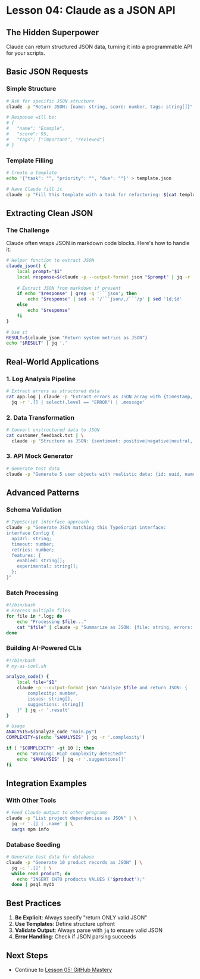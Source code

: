 # Lesson 04: Claude as a JSON API

## The Hidden Superpower

Claude can return structured JSON data, turning it into a programmable API for your scripts.

## Basic JSON Requests

### Simple Structure
```bash
# Ask for specific JSON structure
claude -p "Return JSON: {name: string, score: number, tags: string[]}"

# Response will be:
# {
#   "name": "Example",
#   "score": 95,
#   "tags": ["important", "reviewed"]
# }
```

### Template Filling
```bash
# Create a template
echo '{"task": "", "priority": "", "due": ""}' > template.json

# Have Claude fill it
claude -p "Fill this template with a task for refactoring: $(cat template.json)"
```

## Extracting Clean JSON

### The Challenge
Claude often wraps JSON in markdown code blocks. Here's how to handle it:

```bash
# Helper function to extract JSON
claude_json() {
    local prompt="$1"
    local response=$(claude -p --output-format json "$prompt" | jq -r '.result')
    
    # Extract JSON from markdown if present
    if echo "$response" | grep -q '```json'; then
        echo "$response" | sed -n '/```json/,/```/p' | sed '1d;$d'
    else
        echo "$response"
    fi
}

# Use it
RESULT=$(claude_json "Return system metrics as JSON")
echo "$RESULT" | jq '.'
```

## Real-World Applications

### 1. Log Analysis Pipeline
```bash
# Extract errors as structured data
cat app.log | claude -p "Extract errors as JSON array with {timestamp, level, message}" | \
  jq -r '.[] | select(.level == "ERROR") | .message'
```

### 2. Data Transformation
```bash
# Convert unstructured data to JSON
cat customer_feedback.txt | \
  claude -p "Structure as JSON: {sentiment: positive|negative|neutral, topics: string[], summary: string}"
```

### 3. API Mock Generator
```bash
# Generate test data
claude -p "Generate 5 user objects with realistic data: {id: uuid, name: string, email: string, created: ISO date}"
```

## Advanced Patterns

### Schema Validation
```bash
# TypeScript interface approach
claude -p "Generate JSON matching this TypeScript interface:
interface Config {
  apiUrl: string;
  timeout: number;
  retries: number;
  features: {
    enabled: string[];
    experimental: string[];
  };
}"
```

### Batch Processing
```bash
#!/bin/bash
# Process multiple files
for file in *.log; do
    echo "Processing $file..."
    cat "$file" | claude -p "Summarize as JSON: {file: string, errors: number, warnings: number}" >> summary.json
done
```

### Building AI-Powered CLIs
```bash
#!/bin/bash
# my-ai-tool.sh

analyze_code() {
    local file="$1"
    claude -p --output-format json "Analyze $file and return JSON: {
        complexity: number,
        issues: string[],
        suggestions: string[]
    }" | jq -r '.result'
}

# Usage
ANALYSIS=$(analyze_code "main.py")
COMPLEXITY=$(echo "$ANALYSIS" | jq -r '.complexity')

if [ "$COMPLEXITY" -gt 10 ]; then
    echo "Warning: High complexity detected!"
    echo "$ANALYSIS" | jq -r '.suggestions[]'
fi
```

## Integration Examples

### With Other Tools
```bash
# Feed Claude output to other programs
claude -p "List project dependencies as JSON" | \
  jq -r '.[] | .name' | \
  xargs npm info
```

### Database Seeding
```bash
# Generate test data for database
claude -p "Generate 10 product records as JSON" | \
  jq -c '.[]' | \
  while read product; do
    echo "INSERT INTO products VALUES ('$product');"
  done | psql mydb
```

## Best Practices

1. **Be Explicit**: Always specify "return ONLY valid JSON"
2. **Use Templates**: Define structure upfront
3. **Validate Output**: Always parse with `jq` to ensure valid JSON
4. **Error Handling**: Check if JSON parsing succeeds

## Next Steps
- Continue to [Lesson 05: GitHub Mastery](../05-github-mastery/README.md)